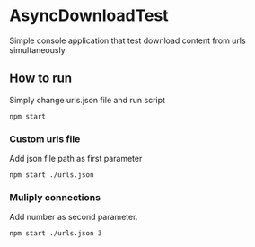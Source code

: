 # AsyncDownloadTest
Simple console application that test download content from urls simultaneously

## How to run
Simply change urls.json file and run script

~~~
npm start
~~~

### Custom urls file
Add json file path as first parameter

~~~
npm start ./urls.json
~~~

### Muliply connections
Add number as second parameter.

~~~
npm start ./urls.json 3
~~~
